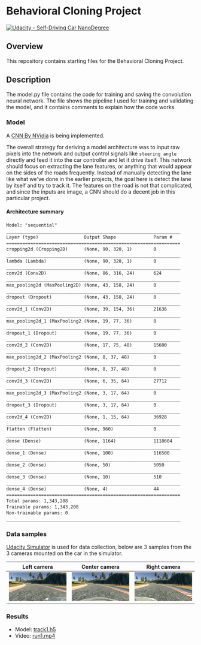 # Behavioral Cloning Project

[![Udacity - Self-Driving Car NanoDegree](https://s3.amazonaws.com/udacity-sdc/github/shield-carnd.svg)](http://www.udacity.com/drive)

Overview
---
This repository contains starting files for the Behavioral Cloning Project.

Description
---
The model.py file contains the code for training and saving the convolution neural network. The file shows the pipeline I used for training and validating the model, and it contains comments to explain how the code works.

### Model
A [CNN By NVidia](https://images.nvidia.com/content/tegra/automotive/images/2016/solutions/pdf/end-to-end-dl-using-px.pdf) is being implemented.

The overall strategy for deriving a model architecture was to input raw pixels into the network and output control signals like `steering angle` directly and feed it into the car controller and let it drive itself.
This network should focus on extracting the lane features, or anything that would appear on the sides of the roads frequently. Instead of manually detecting the lane like what we've done in the earlier projects, the goal here is detect the lane by itself and try to track it. The features on the road is not that complicated, and since the inputs are image, a CNN should do a decent job in this particular project.

#### Architecture summary
```
Model: "sequential"
_________________________________________________________________
Layer (type)                 Output Shape              Param #
=================================================================
cropping2d (Cropping2D)      (None, 90, 320, 1)        0
_________________________________________________________________
lambda (Lambda)              (None, 90, 320, 1)        0
_________________________________________________________________
conv2d (Conv2D)              (None, 86, 316, 24)       624
_________________________________________________________________
max_pooling2d (MaxPooling2D) (None, 43, 158, 24)       0
_________________________________________________________________
dropout (Dropout)            (None, 43, 158, 24)       0
_________________________________________________________________
conv2d_1 (Conv2D)            (None, 39, 154, 36)       21636
_________________________________________________________________
max_pooling2d_1 (MaxPooling2 (None, 19, 77, 36)        0
_________________________________________________________________
dropout_1 (Dropout)          (None, 19, 77, 36)        0
_________________________________________________________________
conv2d_2 (Conv2D)            (None, 17, 75, 48)        15600
_________________________________________________________________
max_pooling2d_2 (MaxPooling2 (None, 8, 37, 48)         0
_________________________________________________________________
dropout_2 (Dropout)          (None, 8, 37, 48)         0
_________________________________________________________________
conv2d_3 (Conv2D)            (None, 6, 35, 64)         27712
_________________________________________________________________
max_pooling2d_3 (MaxPooling2 (None, 3, 17, 64)         0
_________________________________________________________________
dropout_3 (Dropout)          (None, 3, 17, 64)         0
_________________________________________________________________
conv2d_4 (Conv2D)            (None, 1, 15, 64)         36928
_________________________________________________________________
flatten (Flatten)            (None, 960)               0
_________________________________________________________________
dense (Dense)                (None, 1164)              1118604
_________________________________________________________________
dense_1 (Dense)              (None, 100)               116500
_________________________________________________________________
dense_2 (Dense)              (None, 50)                5050
_________________________________________________________________
dense_3 (Dense)              (None, 10)                510
_________________________________________________________________
dense_4 (Dense)              (None, 4)                 44
=================================================================
Total params: 1,343,208
Trainable params: 1,343,208
Non-trainable params: 0
_________________________________________________________________
```

### Data samples

[Udacity Simulator](ttps://github.com/udacity/self-driving-car-sim) is used for data collection, below are 3 samples from the 3 cameras mounted on the car in the simulator.

| Left camera                                                  | Center camera                                                | Right camera                                                 |
| ------------------------------------------------------------ | ------------------------------------------------------------ | ------------------------------------------------------------ |
| ![](https://github.com/kunlin596/CarND-Behavioral-Cloning-P3/blob/master/examples/left_2021_02_07_21_52_07_031.jpg) | ![](https://github.com/kunlin596/CarND-Behavioral-Cloning-P3/blob/master/examples/center_2021_02_07_21_52_07_031.jpg) | ![](https://github.com/kunlin596/CarND-Behavioral-Cloning-P3/blob/master/examples/right_2021_02_07_21_52_07_031.jpg) |

### Results
- Model: [track1.h5](https://github.com/kunlin596/CarND-Behavioral-Cloning-P3/blob/master/track1.h5)
- Video: [run1.mp4](https://github.com/kunlin596/CarND-Behavioral-Cloning-P3/blob/master/run1.mp4)
